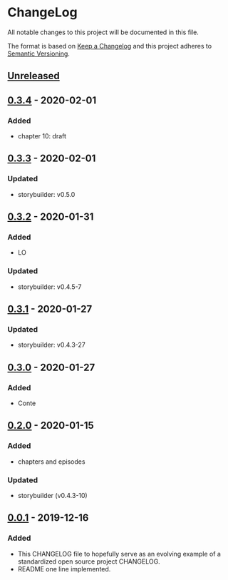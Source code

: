 # ChangeLog
All notable changes to this project will be documented in this file.

The format is based on [Keep a Changelog](http://keepachangelog.com/en/1.0.0/)
and this project adheres to [Semantic Versioning](http://semver.org/spec/v2.0.0.html).

## [Unreleased]

## [0.3.4] - 2020-02-01
### Added
- chapter 10: draft

## [0.3.3] - 2020-02-01
### Updated
- storybuilder: v0.5.0

## [0.3.2] - 2020-01-31
### Added
- LO
### Updated
- storybuilder: v0.4.5-7

## [0.3.1] - 2020-01-27
### Updated
- storybuilder: v0.4.3-27

## [0.3.0] - 2020-01-27
### Added
- Conte

## [0.2.0] - 2020-01-15
### Added
- chapters and episodes
### Updated
- storybuilder (v0.4.3-10)

## [0.0.1] - 2019-12-16
### Added
- This CHANGELOG file to hopefully serve as an evolving example of a standardized open source project CHANGELOG.
- README one line implemented.

[Unreleased]: https://github.com/My-Novel-Management/nov2-hasnoplot/compare/v0.3.4...HEAD
[0.3.4]: https://github.com/My-Novel-Management/nov2-hasnoplot/releases/v0.3.4
[0.3.3]: https://github.com/My-Novel-Management/nov2-hasnoplot/releases/v0.3.3
[0.3.2]: https://github.com/My-Novel-Management/nov2-hasnoplot/releases/v0.3.2
[0.3.1]: https://github.com/My-Novel-Management/nov2-hasnoplot/releases/v0.3.1
[0.3.0]: https://github.com/My-Novel-Management/nov2-hasnoplot/releases/v0.3.0
[0.2.0]: https://github.com/My-Novel-Management/nov2-hasnoplot/releases/v0.2.0
[0.0.1]: https://github.com/My-Novel-Management/nov2-hasnoplot/releases/v0.0.1
